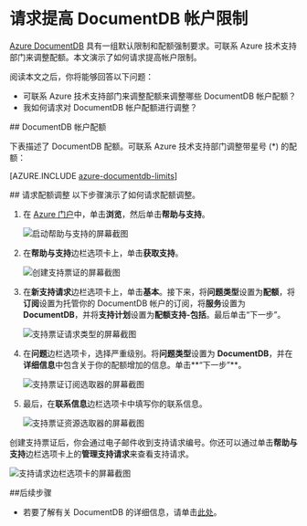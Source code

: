 <properties
	pageTitle="请求提高 DocumentDB 帐户限制| Azure"
	description="了解如何请求对 DocumentDB 限制做出调整，例如允许的集合数、存储的过程数和查询子句数。"
	services="documentdb"
	authors="AndrewHoh"
	manager="jhubbard"
	editor="monicar"
	documentationCenter=""/>

<tags
	ms.service="documentdb"
	ms.date="04/07/2016"
	wacn.date="06/28/2016"/>

# 请求提高 DocumentDB 帐户限制

[Azure DocumentDB](/services/documentdb/) 具有一组默认限制和配额强制要求。可联系 Azure 技术支持部门来调整配额。本文演示了如何请求提高帐户限制。

阅读本文之后，你将能够回答以下问题：

-	可联系 Azure 技术支持部门来调整配额来调整哪些 DocumentDB 帐户配额？
-	我如何请求对 DocumentDB 帐户配额进行调整？

##<a id="Quotas"></a> DocumentDB 帐户配额

下表描述了 DocumentDB 配额。可联系 Azure 技术支持部门调整带星号 (*) 的配额：

[AZURE.INCLUDE [azure-documentdb-limits](../includes/azure-documentdb-limits.md)]


##<a id="RequestQuotaIncrease"></a> 请求配额调整
以下步骤演示了如何请求配额调整。

1. 在 [Azure 门户](https://portal.azure.cn)中，单击**浏览**，然后单击**帮助与支持**。

	![启动帮助与支持的屏幕截图](media/documentdb-increase-limits/helpsupport.png)

2. 在**帮助与支持**边栏选项卡上，单击**获取支持**。

	![创建支持票证的屏幕截图](media/documentdb-increase-limits/getsupport.png)

3. 在**新支持请求**边栏选项卡上，单击**基本**。接下来，将**问题类型**设置为**配额**，将**订阅**设置为托管你的 DocumentDB 帐户的订阅，将**服务**设置为 **DocumentDB**，并将**支持计划**设置为**配额支持-包括**。最后单击“下一步”。

	![支持票证请求类型的屏幕截图](media/documentdb-increase-limits/supportrequest1.png)

4. 在**问题**边栏选项卡，选择严重级别。将**问题类型**设置为 **DocumentDB**，并在**详细信息**中包含关于你的配额增加的信息。单击**“下一步”**。

	![支持票证订阅选取器的屏幕截图](media/documentdb-increase-limits/supportrequest2.png)

5. 最后，在**联系信息**边栏选项卡中填写你的联系信息。

	![支持票证资源选取器的屏幕截图](media/documentdb-increase-limits/supportrequest3.png)

创建支持票证后，你会通过电子邮件收到支持请求编号。你还可以通过单击**帮助与支持**边栏选项卡上的**管理支持请求**来查看支持请求。

![支持请求边栏选项卡的屏幕截图](./media/documentdb-increase-limits/supportrequest4.png)


##<a name="NextSteps"></a>后续步骤
- 若要了解有关 DocumentDB 的详细信息，请单击[此处](http://azure.com/docdb)。

<!---HONumber=Mooncake_0425_2016-->
